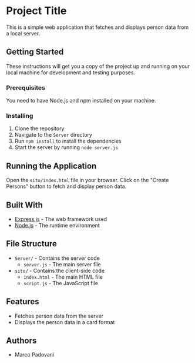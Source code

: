 # Project Title

This is a simple web application that fetches and displays person data from a local server.

## Getting Started

These instructions will get you a copy of the project up and running on your local machine for development and testing purposes.

### Prerequisites

You need to have Node.js and npm installed on your machine.

### Installing

1. Clone the repository
2. Navigate to the `Server` directory
3. Run `npm install` to install the dependencies
4. Start the server by running `node server.js`

## Running the Application

Open the `sito/index.html` file in your browser. Click on the "Create Persons" button to fetch and display person data.

## Built With

- [Express.js](https://expressjs.com/) - The web framework used
- [Node.js](https://nodejs.org/) - The runtime environment

## File Structure

- `Server/` - Contains the server code
  - `server.js` - The main server file
- `sito/` - Contains the client-side code
  - `index.html` - The main HTML file
  - `script.js` - The JavaScript file

## Features

- Fetches person data from the server
- Displays the person data in a card format

## Authors

- Marco Padovani

